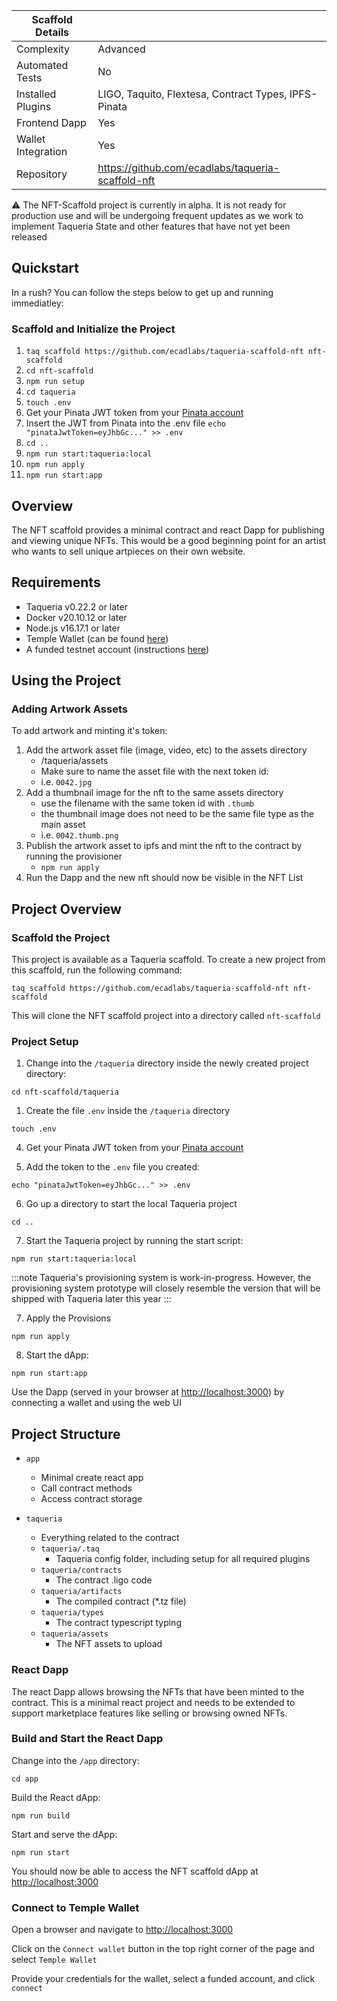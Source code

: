 | Scaffold Details   |                                                         |
|--------------------|---------------------------------------------------------|
| Complexity         | Advanced                                                |
| Automated Tests    | No                                                      |
| Installed Plugins  | LIGO, Taquito, Flextesa, Contract Types, IPFS-Pinata    |
| Frontend Dapp      | Yes                                                     |
| Wallet Integration | Yes                                                     |
| Repository         | https://github.com/ecadlabs/taqueria-scaffold-nft       |

:warning: The NFT-Scaffold project is currently in alpha. It is not ready for production use and will be undergoing frequent updates as we work to implement Taqueria State and other features that have not yet been released

## Quickstart

In a rush? You can follow the steps below to get up and running immediatley:

### Scaffold and Initialize the Project

1. `taq scaffold https://github.com/ecadlabs/taqueria-scaffold-nft nft-scaffold`
1. `cd nft-scaffold`
1. `npm run setup`
1. `cd taqueria`
1. `touch .env`
1. Get your Pinata JWT token from your [Pinata account](https://app.pinata.cloud/signin)
1. Insert the JWT from Pinata into the .env file `echo "pinataJwtToken=eyJhbGc..." >> .env`
1. `cd ..`
1. `npm run start:taqueria:local`
1. `npm run apply`
1. `npm run start:app`

## Overview

The NFT scaffold provides a minimal contract and react Dapp for publishing and viewing unique NFTs. 
This would be a good beginning point for an artist who wants to sell unique artpieces on their own website. 

## Requirements

- Taqueria v0.22.2 or later
- Docker v20.10.12 or later
- Node.js v16.17.1 or later
- Temple Wallet (can be found [here](https://templewallet.com/))
- A funded testnet account (instructions [here](https://taqueria.io/docs/config/networks/#faucets))

## Using the Project

### Adding Artwork Assets

To add artwork and minting it's token:

1. Add the artwork asset file (image, video, etc) to the assets directory
    - /taqueria/assets
    - Make sure to name the asset file with the next token id: 
    - i.e. `0042.jpg`
1. Add a thumbnail image for the nft to the same assets directory
    - use the filename with the same token id with `.thumb`
    - the thumbnail image does not need to be the same file type as the main asset
    - i.e. `0042.thumb.png`
1. Publish the artwork asset to ipfs and mint the nft to the contract by running the provisioner
    - `npm run apply`
1. Run the Dapp and the new nft should now be visible in the NFT List


## Project Overview

### Scaffold the Project

This project is available as a Taqueria scaffold. To create a new project from this scaffold, run the following command:

```shell
taq scaffold https://github.com/ecadlabs/taqueria-scaffold-nft nft-scaffold
```

This will clone the NFT scaffold project into a directory called `nft-scaffold`

### Project Setup 

1. Change into the `/taqueria` directory inside the newly created project directory:

```shell
cd nft-scaffold/taqueria
```

1. Create the file `.env` inside the `/taqueria` directory

```shell
touch .env
```

4. Get your Pinata JWT token from your [Pinata account](https://app.pinata.cloud/signin)

5. Add the token to the `.env` file you created:

```shell
echo "pinataJwtToken=eyJhbGc..." >> .env
```

6. Go up a directory to start the local Taqueria project

```shell
cd ..
```

7. Start the Taqueria project by running the start script:

```shell
npm run start:taqueria:local
```

:::note
Taqueria's provisioning system is work-in-progress. However, the provisioning system prototype will closely resemble the version that will be shipped with Taqueria later this year
:::

7. Apply the Provisions

```shell
npm run apply
```

8. Start the dApp:

```shell
npm run start:app
```

Use the Dapp (served in your browser at [http://localhost:3000](http://localhost:3000)) by connecting a wallet and using the web UI

## Project Structure

- `app`
    
    - Minimal create react app
    - Call contract methods
    - Access contract storage

- `taqueria`

    - Everything related to the contract
    - `taqueria/.taq`
        - Taqueria config folder, including setup for all required plugins
    - `taqueria/contracts`
        - The contract .ligo code
    - `taqueria/artifacts`
        - The compiled contract (*.tz file)
    - `taqueria/types`
        - The contract typescript typing
    - `taqueria/assets`
        - The NFT assets to upload

### React Dapp

The react Dapp allows browsing the NFTs that have been minted to the contract. 
This is a minimal react project and needs to be extended to support marketplace features like selling or browsing owned NFTs.

### Build and Start the React Dapp

Change into the `/app` directory:

```shell
cd app
```

Build the React dApp:

```shell
npm run build
```

Start and serve the dApp:

```shell 
npm run start
```

You should now be able to access the NFT scaffold dApp at [http://localhost:3000](http://localhost:3000/)

### Connect to Temple Wallet

Open a browser and navigate to [http://localhost:3000](http://localhost:3000/)

Click on the `Connect wallet` button in the top right corner of the page and select `Temple Wallet`

Provide your credentials for the wallet, select a funded account, and click `connect`